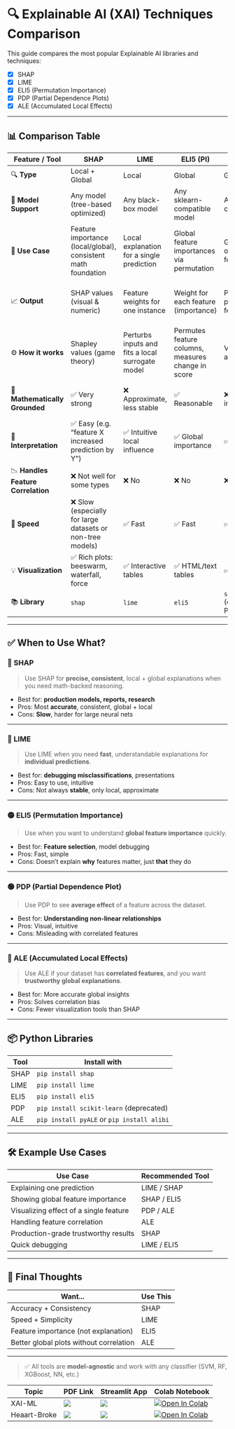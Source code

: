 # 🔍 Explainable AI (XAI) Techniques Comparison

This guide compares the most popular Explainable AI libraries and techniques:

- [x] SHAP
- [x] LIME
- [x] ELI5 (Permutation Importance)
- [x] PDP (Partial Dependence Plots)
- [x] ALE (Accumulated Local Effects)

---

## 📊 Comparison Table

| Feature / Tool      | **SHAP**                                                                 | **LIME**                                                          | **ELI5 (PI)**                                              | **PDP**                                               | **ALE**                                                |
|---------------------|--------------------------------------------------------------------------|--------------------------------------------------------------------|------------------------------------------------------------|--------------------------------------------------------|---------------------------------------------------------|
| 🔍 **Type**         | Local + Global                                                           | Local                                                              | Global                                                     | Global                                                | Global                                                 |
| 🧠 **Model Support**| Any model (tree-based optimized)                                         | Any black-box model                                                | Any sklearn-compatible model                              | Any sklearn-compatible model                         | Any model                                              |
| 📌 **Use Case**     | Feature importance (local/global), consistent math foundation            | Local explanation for a single prediction                          | Global feature importances via permutation                | Global avg effect of one/two features                | More accurate global effect for correlated features    |
| 📈 **Output**       | SHAP values (visual & numeric)                                           | Feature weights for one instance                                   | Weight for each feature (importance)                      | Plot showing avg prediction vs feature               | Similar plot, but unbiased in presence of correlation |
| ⚙️ **How it works** | Shapley values (game theory)                                             | Perturbs inputs and fits a local surrogate model                   | Permutes feature columns, measures change in score         | Varies one feature at a time                         | Accumulates effects, adjusted for correlation          |
| 🧮 **Mathematically Grounded**| ✅ Very strong                                             | ❌ Approximate, less stable                                        | ✅ Reasonable                                               | ❌ Limited interpretability                          | ✅ Better than PDP with correlations                   |
| 💬 **Interpretation**| ✅ Easy (e.g. “feature X increased prediction by Y”)                    | ✅ Intuitive local influence                                        | ✅ Global importance                                        | ✅ Plot based                                            | ✅ Similar, more accurate                              |
| 📉 **Handles Feature Correlation**| ❌ Not well for some types                         | ❌ No                                                              | ❌ No                                                      | ❌ No                                                 | ✅ Yes                                                 |
| 🚀 **Speed**        | ❌ Slow (especially for large datasets or non-tree models)               | ✅ Fast                                                             | ✅ Fast                                                     | ✅ Very Fast                                          | ✅ Medium                                              |
| 💡 **Visualization**| ✅ Rich plots: beeswarm, waterfall, force                                | ✅ Interactive tables                                               | ✅ HTML/text tables                                         | ✅ Line plots                                         | ✅ Line plots                                          |
| 📚 **Library**      | `shap`                                                                   | `lime`                                                             | `eli5`                                                     | `sklearn.inspection` (deprecated for PDP)            | `alibi`, `PyALE`                                      |

---

## ✅ When to Use What?

### 🔷 SHAP
> Use SHAP for **precise, consistent**, local + global explanations when you need math-backed reasoning.

- Best for: **production models, reports, research**
- Pros: Most **accurate**, consistent, global + local
- Cons: **Slow**, harder for large neural nets

---

### 🔶 LIME
> Use LIME when you need **fast**, understandable explanations for **individual predictions**.

- Best for: **debugging misclassifications**, presentations
- Pros: Easy to use, intuitive
- Cons: Not always **stable**, only local, approximate

---

### 🟡 ELI5 (Permutation Importance)
> Use when you want to understand **global feature importance** quickly.

- Best for: **Feature selection**, model debugging
- Pros: Fast, simple
- Cons: Doesn’t explain **why** features matter, just **that** they do

---

### 🟢 PDP (Partial Dependence Plot)
> Use PDP to see **average effect** of a feature across the dataset.

- Best for: **Understanding non-linear relationships**
- Pros: Visual, intuitive
- Cons: Misleading with correlated features

---

### 🔵 ALE (Accumulated Local Effects)
> Use ALE if your dataset has **correlated features**, and you want **trustworthy global explanations**.

- Best for: More accurate global insights
- Pros: Solves correlation bias
- Cons: Fewer visualization tools than SHAP

---

## 📦 Python Libraries

| Tool      | Install with                         |
|-----------|---------------------------------------|
| SHAP      | `pip install shap`                    |
| LIME      | `pip install lime`                    |
| ELI5      | `pip install eli5`                    |
| PDP       | `pip install scikit-learn` (deprecated) |
| ALE       | `pip install pyALE` or `pip install alibi` |

---

## 🛠 Example Use Cases

| Use Case                              | Recommended Tool |
|---------------------------------------|------------------|
| Explaining one prediction             | LIME / SHAP      |
| Showing global feature importance     | SHAP / ELI5      |
| Visualizing effect of a single feature| PDP / ALE        |
| Handling feature correlation          | ALE              |
| Production-grade trustworthy results  | SHAP             |
| Quick debugging                       | LIME / ELI5      |

---

## 🧠 Final Thoughts

| Want...                                    | Use This        |
|-------------------------------------------|-----------------|
| Accuracy + Consistency                    | SHAP            |
| Speed + Simplicity                        | LIME            |
| Feature importance (not explanation)      | ELI5            |
| Better global plots without correlation   | ALE             |

---

> ✅ All tools are **model-agnostic** and work with any classifier (SVM, RF, XGBoost, NN, etc.)


| Topic            | PDF Link                                                                                                                                     | Streamlit App                                                                                      | Colab Notebook                                                                                                                                           |
|------------------|----------------------------------------------------------------------------------------------------------------------------------------------|------------------------------------------------------------------------------------------------------|-----------------------------------------------------------------------------------------------------------------------------------------------------------|
| XAI-ML      | <a href="" target="_parent"><img src="https://img.shields.io/badge/Open in PDF-%23FF0000.svg?style=flat-square&logo=adobe&logoColor=white"/></a> | <a href="https://ds-cheat-sheets-sklearn.streamlit.app/" target="_parent"><img src="https://static.streamlit.io/badges/streamlit_badge_black_white.svg"/></a> | <a href="https://colab.research.google.com/drive/1NZj_e49G0BaxWTle3fBQ7Vn43iLPSupj?usp=sharing" target="_parent"><img src="https://colab.research.google.com/assets/colab-badge.svg" alt="Open In Colab"/></a> |
| Heaart-Broke    | <a href="" target="_parent"><img src="https://img.shields.io/badge/Open in PDF-%23FF0000.svg?style=flat-square&logo=adobe&logoColor=white"/></a> | <a href="" target="_parent"><img src="https://static.streamlit.io/badges/streamlit_badge_black_white.svg"/></a> | <a href="https://colab.research.google.com/drive/1lis-bUgOS9DSD_KWf4hfUsKygYlB8Ku9?usp=sharing" target="_parent"><img src="https://colab.research.google.com/assets/colab-badge.svg" alt="Open In Colab"/></a> |


